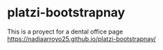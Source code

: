 # platzi-bootstrapnay 
This is a proyect for a dental office page
https://nadiaarroyo25.github.io/platzi-bootstrapnay/
